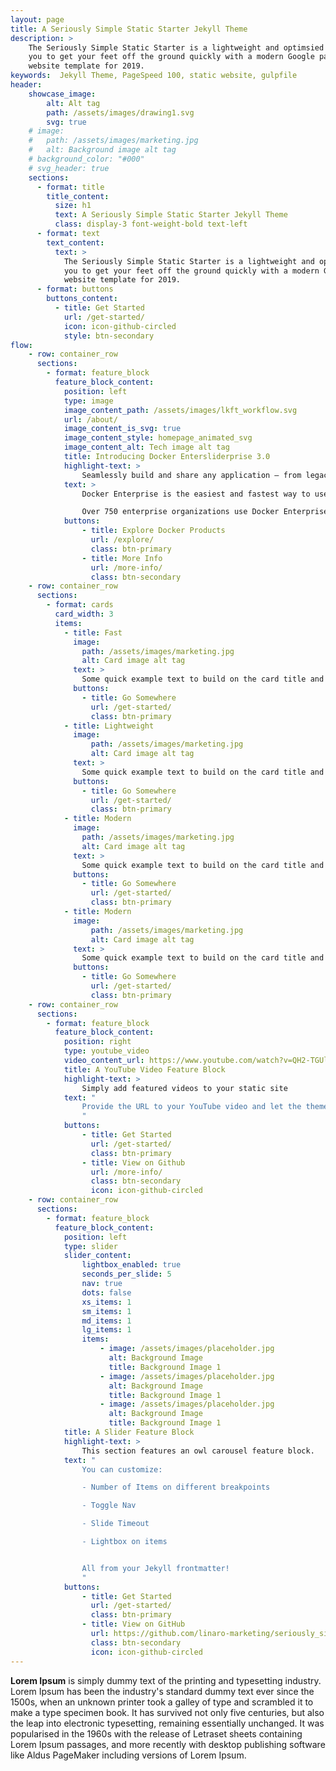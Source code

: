 ```yaml
---
layout: page
title: A Seriously Simple Static Starter Jekyll Theme
description: >
    The Seriously Simple Static Starter is a lightweight and optimsied Jekyll theme. This theme allows
    you to get your feet off the ground quickly with a modern Google pagespeed 100 out-of-the-box
    website template for 2019.
keywords:  Jekyll Theme, PageSpeed 100, static website, gulpfile
header:
    showcase_image:
        alt: Alt tag
        path: /assets/images/drawing1.svg
        svg: true
    # image:
    #   path: /assets/images/marketing.jpg
    #   alt: Background image alt tag
    # background_color: "#000"
    # svg_header: true
    sections:
      - format: title
        title_content:
          size: h1
          text: A Seriously Simple Static Starter Jekyll Theme
          class: display-3 font-weight-bold text-left
      - format: text
        text_content:
          text: >
            The Seriously Simple Static Starter is a lightweight and optimsied Jekyll theme. This theme allows
            you to get your feet off the ground quickly with a modern Google pagespeed 100 out-of-the-box
            website template for 2019.
      - format: buttons
        buttons_content:
          - title: Get Started
            url: /get-started/
            icon: icon-github-circled
            style: btn-secondary
flow:
    - row: container_row
      sections:
        - format: feature_block
          feature_block_content:
            position: left
            type: image
            image_content_path: /assets/images/lkft_workflow.svg
            url: /about/
            image_content_is_svg: true
            image_content_style: homepage_animated_svg
            image_content_alt: Tech image alt tag
            title: Introducing Docker Entersliderprise 3.0
            highlight-text: >
                Seamlessly build and share any application — from legacy to what comes next — and securely run them anywhere.
            text: >
                Docker Enterprise is the easiest and fastest way to use containers and [Kubernetes](https://www.docker.com/products/kubernetes) at scale and delivers the fastest time to production for modern applications, securely running them from hybrid cloud to the edge.

                Over 750 enterprise organizations use Docker Enterprise for everything from modernizing traditional applications to [microservices](https://www.docker.com/solutions/microservices)and data science.
            buttons:
                - title: Explore Docker Products
                  url: /explore/
                  class: btn-primary
                - title: More Info
                  url: /more-info/
                  class: btn-secondary
    - row: container_row
      sections:
        - format: cards
          card_width: 3
          items:
            - title: Fast
              image:
                path: /assets/images/marketing.jpg
                alt: Card image alt tag
              text: >
                Some quick example text to build on the card title and make up the bulk of the card's content.
              buttons:
                - title: Go Somewhere
                  url: /get-started/
                  class: btn-primary
            - title: Lightweight
              image:
                  path: /assets/images/marketing.jpg
                  alt: Card image alt tag
              text: >
                Some quick example text to build on the card title and make up the bulk of the card's content.
              buttons:
                - title: Go Somewhere
                  url: /get-started/
                  class: btn-primary
            - title: Modern
              image:
                path: /assets/images/marketing.jpg
                alt: Card image alt tag
              text: >
                Some quick example text to build on the card title and make up the bulk of the card's content.
              buttons:
                - title: Go Somewhere
                  url: /get-started/
                  class: btn-primary
            - title: Modern
              image:
                  path: /assets/images/marketing.jpg
                  alt: Card image alt tag
              text: >
                Some quick example text to build on the card title and make up the bulk of the card's content.
              buttons:
                - title: Go Somewhere
                  url: /get-started/
                  class: btn-primary
    - row: container_row
      sections:
        - format: feature_block
          feature_block_content:
            position: right
            type: youtube_video
            video_content_url: https://www.youtube.com/watch?v=QH2-TGUlwu4
            title: A YouTube Video Feature Block
            highlight-text: >
                Simply add featured videos to your static site
            text: "
                Provide the URL to your YouTube video and let the theme do the rest!
                "
            buttons:
                - title: Get Started
                  url: /get-started/
                  class: btn-primary
                - title: View on Github
                  url: /more-info/
                  class: btn-secondary
                  icon: icon-github-circled
    - row: container_row
      sections:
        - format: feature_block
          feature_block_content:
            position: left
            type: slider
            slider_content:
                lightbox_enabled: true
                seconds_per_slide: 5
                nav: true
                dots: false
                xs_items: 1
                sm_items: 1
                md_items: 1
                lg_items: 1
                items:
                    - image: /assets/images/placeholder.jpg
                      alt: Background Image
                      title: Background Image 1
                    - image: /assets/images/placeholder.jpg
                      alt: Background Image
                      title: Background Image 1
                    - image: /assets/images/placeholder.jpg
                      alt: Background Image
                      title: Background Image 1
            title: A Slider Feature Block
            highlight-text: >
                This section features an owl carousel feature block.
            text: "
                You can customize:

                - Number of Items on different breakpoints

                - Toggle Nav

                - Slide Timeout

                - Lightbox on items


                All from your Jekyll frontmatter!
                "
            buttons:
                - title: Get Started
                  url: /get-started/
                  class: btn-primary
                - title: View on GitHub
                  url: https://github.com/linaro-marketing/seriously_simple_static_starter/wiki
                  class: btn-secondary
                  icon: icon-github-circled
---
```

**Lorem Ipsum** is simply dummy text of the printing and typesetting industry. Lorem Ipsum has been the industry's standard dummy text ever since the 1500s, when an unknown printer took a galley of type and scrambled it to make a type specimen book. It has survived not only five centuries, but also the leap into electronic typesetting, remaining essentially unchanged. It was popularised in the 1960s with the release of Letraset sheets containing Lorem Ipsum passages, and more recently with desktop publishing software like Aldus PageMaker including versions of Lorem Ipsum.

